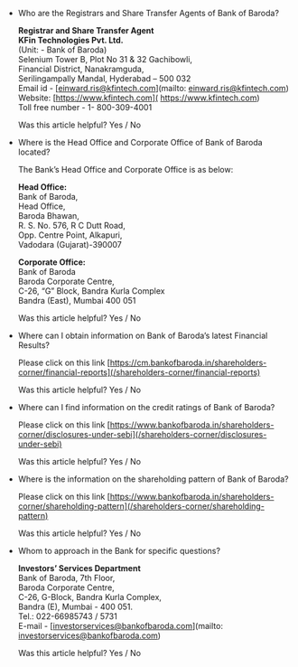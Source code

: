 *   Who are the Registrars and Share Transfer Agents of Bank of Baroda?
    
    **Registrar and Share Transfer Agent**  
    **KFin Technologies Pvt. Ltd.**  
    (Unit: - Bank of Baroda)  
    Selenium Tower B, Plot No 31 & 32 Gachibowli,  
    Financial District, Nanakramguda,  
    Serilingampally Mandal, Hyderabad – 500 032  
    Email id - [einward.ris@kfintech.com](mailto: einward.ris@kfintech.com)  
    Website: [https://www.kfintech.com]( https://www.kfintech.com)  
    Toll free number - 1- 800-309-4001
    
    Was this article helpful? Yes / No
    
*   Where is the Head Office and Corporate Office of Bank of Baroda located?
    
    The Bank’s Head Office and Corporate Office is as below:
    
    **Head Office:**  
    Bank of Baroda,  
    Head Office,  
    Baroda Bhawan,  
    R. S. No. 576, R C Dutt Road,  
    Opp. Centre Point, Alkapuri,  
    Vadodara (Gujarat)-390007
    
    **Corporate Office:**  
    Bank of Baroda  
    Baroda Corporate Centre,  
    C-26, “G” Block, Bandra Kurla Complex  
    Bandra (East), Mumbai 400 051
    
    Was this article helpful? Yes / No
    
*   Where can I obtain information on Bank of Baroda’s latest Financial Results?
    
    Please click on this link [https://cm.bankofbaroda.in/shareholders-corner/financial-reports](/shareholders-corner/financial-reports)
    
    Was this article helpful? Yes / No
    
*   Where can I find information on the credit ratings of Bank of Baroda?
    
    Please click on this link [https://www.bankofbaroda.in/shareholders-corner/disclosures-under-sebi](/shareholders-corner/disclosures-under-sebi)
    
    Was this article helpful? Yes / No
    
*   Where is the information on the shareholding pattern of Bank of Baroda?
    
    Please click on this link [https://www.bankofbaroda.in/shareholders-corner/shareholding-pattern](/shareholders-corner/shareholding-pattern)
    
    Was this article helpful? Yes / No
    
*   Whom to approach in the Bank for specific questions?
    
    **Investors’ Services Department**  
    Bank of Baroda, 7th Floor,  
    Baroda Corporate Centre,  
    C-26, G-Block, Bandra Kurla Complex,  
    Bandra (E), Mumbai - 400 051.  
    Tel.: 022-66985743 / 5731  
    E-mail - [investorservices@bankofbaroda.com](mailto: investorservices@bankofbaroda.com)
    
    Was this article helpful? Yes / No